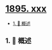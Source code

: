# [1895. xxx](https://github.com/Tdahuyou/TNotes.leetcode/tree/main/notes/1895.%20xxx)

<!-- region:toc -->

- [1. 📝 概述](#1--概述)

<!-- endregion:toc -->

## 1. 📝 概述
